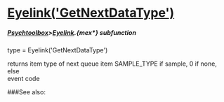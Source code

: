 # [Eyelink('GetNextDataType')](Eyelink-GetNextDataType) 
##### [Psychtoolbox](Psychtoolbox)>[Eyelink](Eyelink).{mex*} subfunction

type = Eyelink('GetNextDataType')

 returns item type of next queue item SAMPLE\_TYPE if sample, 0 if none, else  
event code  


###See also:

